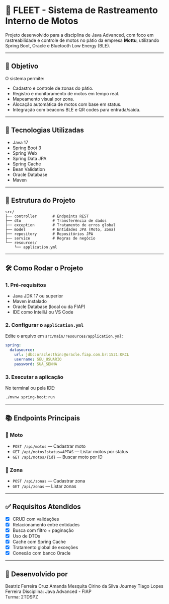 # 🛵 FLEET - Sistema de Rastreamento Interno de Motos

Projeto desenvolvido para a disciplina de Java Advanced, com foco em rastreabilidade e controle de motos no pátio da empresa **Mottu**, utilizando Spring Boot, Oracle e Bluetooth Low Energy (BLE).

---

## 📌 Objetivo

O sistema permite:
- Cadastro e controle de zonas do pátio.
- Registro e monitoramento de motos em tempo real.
- Mapeamento visual por zona.
- Alocação automática de motos com base em status.
- Integração com beacons BLE e QR codes para entrada/saída.

---

## 🚀 Tecnologias Utilizadas

- Java 17  
- Spring Boot 3  
- Spring Web  
- Spring Data JPA  
- Spring Cache  
- Bean Validation  
- Oracle Database  
- Maven  

---

## 🧱 Estrutura do Projeto

```
src/
├── controller       # Endpoints REST
├── dto              # Transferência de dados
├── exception        # Tratamento de erros global
├── model            # Entidades JPA (Moto, Zona)
├── repository       # Repositórios JPA
├── service          # Regras de negócio
└── resources/
    └── application.yml
```

---

## 🛠️ Como Rodar o Projeto

### 1. Pré-requisitos
- Java JDK 17 ou superior
- Maven instalado
- Oracle Database (local ou da FIAP)
- IDE como IntelliJ ou VS Code

### 2. Configurar o `application.yml`
Edite o arquivo em `src/main/resources/application.yml`:

```yaml
spring:
  datasource:
    url: jdbc:oracle:thin:@oracle.fiap.com.br:1521:ORCL
    username: SEU_USUARIO
    password: SUA_SENHA
```

### 3. Executar a aplicação
No terminal ou pela IDE:

```bash
./mvnw spring-boot:run
```

---

## 📚 Endpoints Principais

### 🔧 Moto

- `POST /api/motos` — Cadastrar moto  
- `GET /api/motos?status=APTAS` — Listar motos por status  
- `GET /api/motos/{id}` — Buscar moto por ID  

### 🧭 Zona

- `POST /api/zonas` — Cadastrar zona  
- `GET /api/zonas` — Listar zonas  

---

## ✅ Requisitos Atendidos

- [x] CRUD com validações  
- [x] Relacionamento entre entidades  
- [x] Busca com filtro + paginação  
- [x] Uso de DTOs  
- [x] Cache com Spring Cache  
- [x] Tratamento global de exceções  
- [x] Conexão com banco Oracle  

---

## 👤 Desenvolvido por

Beatriz Ferreira Cruz
Amanda Mesquita Cirino da Silva
Journey Tiago Lopes Ferreira 
Disciplina: Java Advanced - FIAP  
Turma: 2TDSPZ
